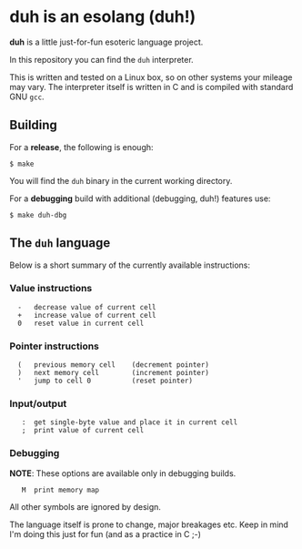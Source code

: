 # duh is an esolang (duh!)

**duh** is a little just-for-fun esoteric language project.

In this repository you can find the `duh` interpreter.

This is written and tested on a Linux box, so on other systems your mileage
may vary. The interpreter itself is written in C and is compiled with standard
GNU `gcc`.

## Building

For a **release**, the following is enough:

```
$ make
```

You will find the `duh` binary in the current working directory.

For a **debugging** build with additional (debugging, duh!) features use:

```
$ make duh-dbg
```

## The `duh` language

Below is a short summary of the currently available instructions:

### Value instructions
```
  -   decrease value of current cell
  +   increase value of current cell
  0   reset value in current cell
```

### Pointer instructions
```
  (   previous memory cell    (decrement pointer)
  )   next memory cell        (increment pointer)
  '   jump to cell 0          (reset pointer)
```

### Input/output
```
   :  get single-byte value and place it in current cell
   ;  print value of current cell
```

### Debugging
**NOTE**: These options are available only in debugging builds.
```
   M  print memory map
```

All other symbols are ignored by design.

The language itself is prone to change, major breakages etc. Keep in mind I'm doing this just for fun (and as a practice in C ;-)
